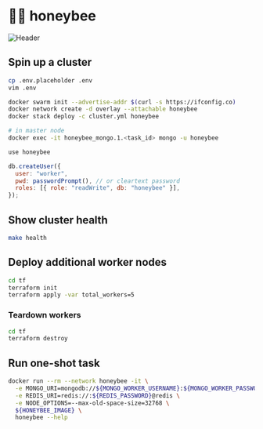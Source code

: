 # 🍯🐝 honeybee

![Header](https://raw.githubusercontent.com/uetchy/honeybee/master/.github/header.png)

## Spin up a cluster

```bash
cp .env.placeholder .env
vim .env

docker swarm init --advertise-addr $(curl -s https://ifconfig.co)
docker network create -d overlay --attachable honeybee
docker stack deploy -c cluster.yml honeybee
```

```bash
# in master node
docker exec -it honeybee_mongo.1.<task_id> mongo -u honeybee
```

```js
use honeybee

db.createUser({
  user: "worker",
  pwd: passwordPrompt(), // or cleartext password
  roles: [{ role: "readWrite", db: "honeybee" }],
});
```

## Show cluster health

```bash
make health
```

## Deploy additional worker nodes

```bash
cd tf
terraform init
terraform apply -var total_workers=5
```

### Teardown workers

```bash
cd tf
terraform destroy
```

## Run one-shot task

```bash
docker run --rm --network honeybee -it \
  -e MONGO_URI=mongodb://${MONGO_WORKER_USERNAME}:${MONGO_WORKER_PASSWORD}@mongo/honeybee \
  -e REDIS_URI=redis://:${REDIS_PASSWORD}@redis \
  -e NODE_OPTIONS=--max-old-space-size=32768 \
  ${HONEYBEE_IMAGE} \
  honeybee --help
```
